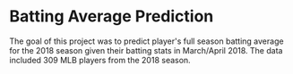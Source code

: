 # Batting Average Prediction

The goal of this project was to predict player's full season batting average for the 2018 season given their batting stats in March/April 2018. The data included 309 MLB players from the 2018 season.

